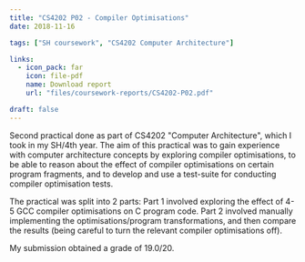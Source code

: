 ```yaml
---
title: "CS4202 P02 - Compiler Optimisations"
date: 2018-11-16

tags: ["SH coursework", "CS4202 Computer Architecture"]

links:
  - icon_pack: far
    icon: file-pdf
    name: Download report
    url: "files/coursework-reports/CS4202-P02.pdf"

draft: false
---
```


Second practical done as part of CS4202 "Computer Architecture", which I took in
my SH/4th year. The aim of this practical was to gain experience with computer
architecture concepts by exploring compiler optimisations, to be able to reason
about the effect of compiler optimisations on certain program fragments, and to
develop and use a test-suite for conducting compiler optimisation tests.

The practical was split into 2 parts: Part 1 involved exploring the effect of
4-5 GCC compiler optimisations on C program code. Part 2 involved manually
implementing the optimisations/program transformations, and then compare the
results (being careful to turn the relevant compiler optimisations off).

My submission obtained a grade of 19.0/20.

